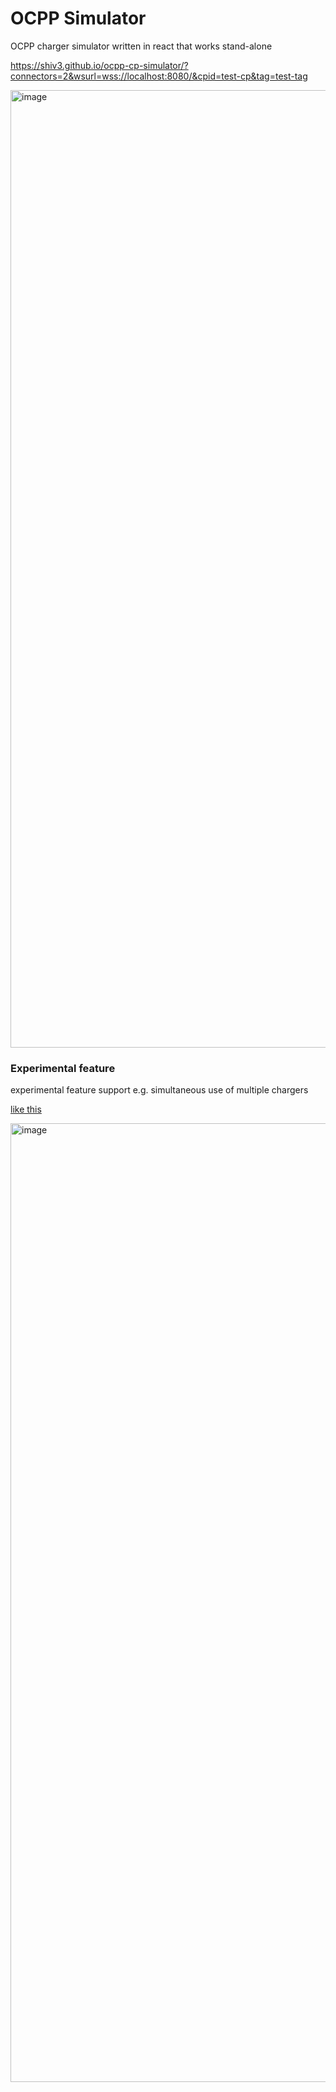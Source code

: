 # OCPP Simulator

OCPP charger simulator written in react that works stand-alone

https://shiv3.github.io/ocpp-cp-simulator/?connectors=2&wsurl=wss://localhost:8080/&cpid=test-cp&tag=test-tag

<img width="1532" alt="image" src="https://github.com/user-attachments/assets/480f6e76-a426-4f0c-b133-a62a03f0847e">


### Experimental feature

experimental feature support e.g. simultaneous use of multiple chargers

[like this](https://shiv3.github.io/ocpp-cp-simulator/?wsurl=wss://cs.dev-dmm-ev-charge.com/chargepoint/&tag=SzwezE4p1xQreLnVcpjt&experimental=eyJDaGFyZ2VQb2ludElEcyI6W3siQ2hhcmdlUG9pbnRJRCI6InRlc3QtY3AiLCJDb25uZWN0b3JOdW1iZXIiOjF9LHsiQ2hhcmdlUG9pbnRJRCI6InRlc3QtY3AyIiwiQ29ubmVjdG9yTnVtYmVyIjoyfSx7IkNoYXJnZVBvaW50SUQiOiJ0ZXN0LWNwMyIsIkNvbm5lY3Rvck51bWJlciI6M30seyJDaGFyZ2VQb2ludElEIjoidGVzdC1jcDQiLCJDb25uZWN0b3JOdW1iZXIiOjR9LHsiQ2hhcmdlUG9pbnRJRCI6InRlc3QtY3A1IiwiQ29ubmVjdG9yTnVtYmVyIjo1fSx7IkNoYXJnZVBvaW50SUQiOiJ0ZXN0LWNwNiIsIkNvbm5lY3Rvck51bWJlciI6Nn0seyJDaGFyZ2VQb2ludElEIjoidGVzdC1jcDciLCJDb25uZWN0b3JOdW1iZXIiOjd9XX0)

<img width="1534" alt="image" src="https://github.com/user-attachments/assets/5904d690-0178-4ddc-be90-fe580259d998">
